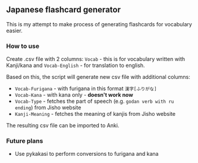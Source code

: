 ## Japanese flashcard generator

This is my attempt to make process of generating flashcards for vocabulary easier.

### How to use
Create .csv file with 2 columns: `Vocab` - this is for vocabulary written with Kanji/kana and `Vocab-English` - for translation to english.

Based on this, the script will generate new csv file with additional columns:
- `Vocab-Furigana` - with furigana in this format `漢字[ふりがな]`
- `Vocab-Kana` - with kana only - **doesn't work now**
- `Vocab-Type` - fetches the part of speech (e.g. `godan verb with ru ending`) from Jisho website
- `Kanji-Meaning` - fetches the meaning of kanjis from Jisho website


The resulting csv file can be imported to Anki.

### Future plans
- Use pykakasi to perform conversions to furigana and kana

